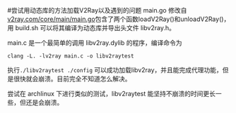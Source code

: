 #尝试用动态库的方法加载V2Ray以及遇到的问题
main.go 修改自[v2ray.com/core/main/main.go](https://github.com/v2ray/v2ray-core/blob/v2.3.3/main/main.go)包含了两个函数loadV2Ray()和unloadV2Ray()，用 build.sh 可以将其编译为动态库并导出头文件 libv2ray.h。

main.c 是一个最简单的调用 libv2ray.dylib 的程序，编译命令为

`clang -L. -lv2ray main.c -o libv2raytest `

执行`./libv2raytest ./config` 可以成功加载libv2ray，并且能完成代理功能，但是很快就会崩溃。目前完全不知道怎么解决。

尝试在 archlinux 下进行类似的测试，libv2raytest 能坚持不崩溃的时间更长一些，但还是会崩溃。